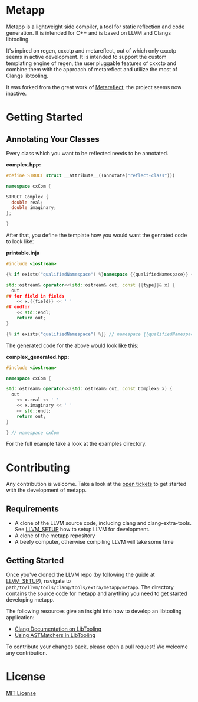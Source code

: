 # Metapp

Metapp is a lightweight side compiler, a tool for static reflection
and code generation. It is intended for C++ and is based on LLVM and
Clangs libtooling.

It's inpired on regen, cxxctp and metareflect, out of which only cxxctp seems
in active development. It is intended to support the custom templating engine
of regen, the user pluggable features of cxxctp and combine them with the
approach of metareflect and utilize the most of Clangs libtooling.

It was forked from the great work of
[Metareflect](https://github.com/leandros/metareflect),
the project seems now inactive.

# Getting Started

## Annotating Your Classes

Every class which you want to be reflected needs to be annotated.

**complex.hpp:**

```cpp
#define STRUCT struct __attribute__((annotate("reflect-class")))

namespace cxCom {

STRUCT Complex {
  double real;
  double imaginary;
};

}
```

After that, you define the template how you would want the genrated code to look
like:

**printable.inja**

```cpp
#include <iostream>

{% if exists("qualifiedNamespace") %}namespace {{qualifiedNamespace}} { {% endif %}

std::ostream& operator<<(std::ostream& out, const {{type}}& x) {
  out
## for field in fields
    << x.{{field}} << ' '
## endfor
    << std::endl;
    return out;
}

{% if exists("qualifiedNamespace") %}} // namespace {{qualifiedNamespace}}{% endif %}
```

The generated code for the above would look like this:

**complex_generated.hpp:**

```cpp
#include <iostream>

namespace cxCom {

std::ostream& operator<<(std::ostream& out, const Complex& x) {
  out
    << x.real << ' '
    << x.imaginary << ' '
    << std::endl;
    return out;
}

} // namespace cxCom

```

For the full example take a look at the examples directory.

# Contributing

Any contribution is welcome. Take a look at the [open tickets](https://github.com/cppreflect/metapp/issues) to get
started with the development of metapp.

## Requirements

- A clone of the LLVM source code, including clang and clang-extra-tools.
  See [LLVM_SETUP](/LLVM_SETUP.md) how to setup LLVM for development.
- A clone of the metapp repository
- A beefy computer, otherwise compiling LLVM will take some time

## Getting Started

Once you've cloned the LLVM repo (by following the guide at [LLVM_SETUP](/LLVM_SETUP.md)),
navigate to `path/to/llvm/tools/clang/tools/extra/metapp/metapp`.
The directory contains the source code for metapp and anything you need
to get started developing metapp.

The following resources give an insight into how to develop an libtooling application:

- [Clang Documentation on LibTooling](https://clang.llvm.org/docs/LibTooling.html)
- [Using ASTMatchers in LibTooling](https://clang.llvm.org/docs/LibASTMatchersTutorial.html)

To contribute your changes back, please open a pull request! We welcome any contribution.

# License

[MIT License](/LICENSE)
